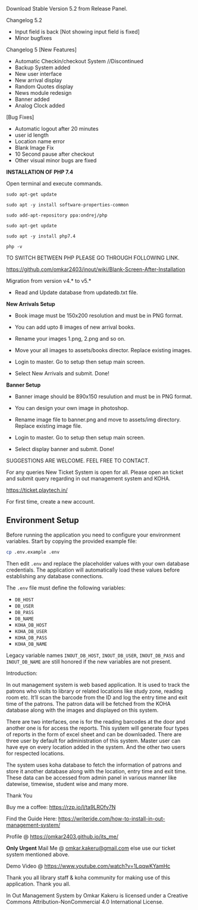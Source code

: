 Download Stable Version 5.2 from Release Panel.

Changelog 5.2
* Input field is back [Not showing input field is fixed]
* Minor bugfixes

Changelog 5
[New Features]
* Automatic Checkin/checkout System //Discontinued
* Backup System added
* New user interface
* New arrival display
* Random Quotes display
* News module redesign
* Banner added
* Analog Clock added

[Bug Fixes]
* Automatic logout after 20 minutes
* user id length
* Location name error
* Blank Image Fix
* 10 Second pause after checkout
* Other visual minor bugs are fixed

**INSTALLATION OF PHP 7.4**

Open terminal and execute commands.
```
sudo apt-get update
```
```
sudo apt -y install software-properties-common
```
```
sudo add-apt-repository ppa:ondrej/php
```
```
sudo apt-get update
```
```
sudo apt -y install php7.4
```
```
php -v
```

TO SWITCH BETWEEN PHP PLEASE GO THROUGH FOLLOWING LINK.

https://github.com/omkar2403/inout/wiki/Blank-Screen-After-Installation


Migration from version v4.* to v5.*

* Read and Update database from updatedb.txt file.


**New Arrivals Setup**

* Book image must be 150x200 resolution and must be in PNG format.

* You can add upto 8 images of new arrival books.

* Rename your images 1.png, 2.png and so on.

* Move your all images to assets/books director. Replace existing images.

* Login to master. Go to setup then setup main screen. 

* Select New Arrivals and submit. Done!


**Banner Setup**

* Banner image should be 890x150 resulution and must be in PNG format.

* You can design your own image in photoshop.

* Rename image file to banner.png and move to assets/img directory. Replace existing image file.

* Login to master. Go to setup then setup main screen. 

* Select display banner and submit. Done!


SUGGESTIONS ARE WELCOME. FEEL FREE TO CONTACT.

For any queries New Ticket System is open for all. Please open an ticket and submit query regarding in out management system and KOHA.

https://ticket.playtech.in/

For first time, create a new account. 

## Environment Setup

Before running the application you need to configure your environment
variables. Start by copying the provided example file:

```bash
cp .env.example .env
```

Then edit `.env` and replace the placeholder values with your own database
credentials. The application will automatically load these values before
establishing any database connections.

The `.env` file must define the following variables:

- `DB_HOST`
- `DB_USER`
- `DB_PASS`
- `DB_NAME`
- `KOHA_DB_HOST`
- `KOHA_DB_USER`
- `KOHA_DB_PASS`
- `KOHA_DB_NAME`

Legacy variable names `INOUT_DB_HOST`, `INOUT_DB_USER`, `INOUT_DB_PASS` and
`INOUT_DB_NAME` are still honored if the new variables are not present.



Introduction:

In out management system is web based application. It is used to track the patrons who visits to library or related locations like study zone, reading room etc. It’ll scan the barcode from the ID and log the entry time and exit time of the patrons. The patron data will be fetched from the KOHA database along with the images and displayed on this system.

There are two interfaces, one is for the reading barcodes at the door and another one is for access the reports. This system will generate four types of reports in the form of excel sheet and can be downloaded. There are three user by default for administration of this system. Master user can have eye on every location added in the system. And the other two users for respected locations.

The system uses koha database to fetch the information of patrons and store it another database along with the location, entry time and exit time. These data can be accessed from admin panel in various manner like datewise, timewise, student wise and many more.

Thank You

Buy me a coffee: https://rzp.io/l/ta9LROfv7N

Find the Guide Here: https://writeride.com/how-to-install-in-out-management-system/

Profile @ https://omkar2403.github.io/its_me/

**Only Urgent** Mail Me @ omkar.kakeru@gmail.com else use our ticket system mentioned above.

Demo Video @ https://www.youtube.com/watch?v=1LqqwKYamHc

Thank you all library staff & koha community for making use of this application. Thank you all.

In Out Management System by Omkar Kakeru is licensed under a Creative Commons Attribution-NonCommercial 4.0 International License.

